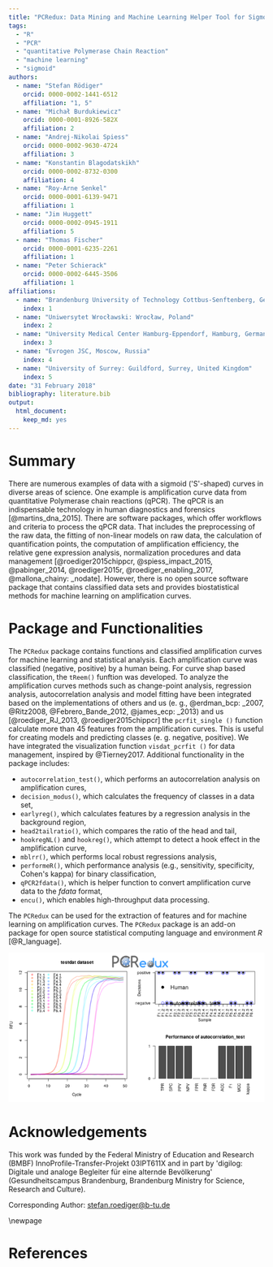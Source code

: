 ```yaml
---
title: "PCRedux: Data Mining and Machine Learning Helper Tool for Sigmoid Curves"
tags:
  - "R"
  - "PCR"
  - "quantitative Polymerase Chain Reaction"
  - "machine learning"
  - "sigmoid"
authors:
  - name: "Stefan Rödiger"
    orcid: 0000-0002-1441-6512
    affiliation: "1, 5"
  - name: "Michał Burdukiewicz"
    orcid: 0000-0001-8926-582X
    affiliation: 2
  - name: "Andrej-Nikolai Spiess"
    orcid: 0000-0002-9630-4724
    affiliation: 3
  - name: "Konstantin Blagodatskikh"
    orcid: 0000-0002-8732-0300
    affiliation: 4
  - name: "Roy-Arne Senkel"
    orcid: 0000-0001-6139-9471
    affiliation: 1
  - name: "Jim Huggett"
    orcid: 0000-0002-0945-1911
    affiliation: 5
  - name: "Thomas Fischer"
    orcid: 0000-0001-6235-2261
    affiliation: 1
  - name: "Peter Schierack"
    orcid: 0000-0002-6445-3506
    affiliation: 1
affiliations:
  - name: "Brandenburg University of Technology Cottbus-Senftenberg, Germany"
    index: 1
  - name: "Uniwersytet Wrocławski: Wrocław, Poland"
    index: 2
  - name: "University Medical Center Hamburg-Eppendorf, Hamburg, Germany"
    index: 3
  - name: "Evrogen JSC, Moscow, Russia"
    index: 4
  - name: "University of Surrey: Guildford, Surrey, United Kingdom"
    index: 5
date: "31 February 2018"
bibliography: literature.bib
output:
  html_document:
    keep_md: yes
---
```


# Summary

There are numerous examples of data with a sigmoid ('S'-shaped) curves in diverse 
areas of science. One example is amplification curve data from quantitative 
Polymerase chain reactions (qPCR). The qPCR is an indispensable technology in human diagnostics and forensics [@martins_dna_2015]. 
There are software packages, which offer workflows and criteria to process the qPCR data. That includes the preprocessing of the raw data, the fitting of non-linear models on raw data, the calculation of quantification points, 
the computation of amplification efficiency, the relative gene expression 
analysis, normalization procedures and data management [@roediger2015chippcr, 
@spiess_impact_2015, @pabinger_2014, @roediger2015r, @roediger_enabling_2017, @mallona_chainy: _nodate]. However, there is no open source software package that contains classified data sets and provides biostatistical methods for machine learning on amplification curves. 

# Package and Functionalities

The `PCRedux` package contains functions and classified amplification curves for machine learning and statistical analysis. Each amplification curve was classified (negative, positive) by a human being. For curve shap based classification, the `tReem()` funftion was developed.
To analyze the amplification curves methods such as change-point analysis, regression analysis, autocorrelation analysis and model fitting have been integrated based on the implementations of others and us (e. g., @erdman_bcp: _2007, 
@Ritz2008, @Febrero_Bande_2012, @james_ecp: _2013) and us [@roediger_RJ_2013, 
@roediger2015chippcr] the `pcrfit_single ()` function calculate more than 45 features from the amplification curves. This is useful for creating models and predicting classes (e. g. negative, positive). We have integrated the visualization function `visdat_pcrfit ()` for data management, inspired by @Tierney2017. Additional functionality in the package includes:

- `autocorrelation_test()`, which performs an autocorrelation analysis on amplification cures,
- `decision_modus()`, which calculates the frequency of classes in a data set,
- `earlyreg()`, which calculates features by a regression analysis in the background region,
- `head2tailratio()`, which compares the ratio of the head and tail,
- `hookregNL()` and `hookreg()`, which attempt to detect a hook effect in the amplification curve,
- `mblrr()`, which performs local robust regressions analysis,
- `performeR()`, which performance analysis (e.g., sensitivity, specificity, Cohen's kappa) for binary classification,
- `qPCR2fdata()`, which is helper function to convert amplification curve data to the *fdata* format,
- `encu()`, which enables high-throughput data processing.


The `PCRedux` can be used for the extraction of features and for machine learning on amplification curves. The `PCRedux` package is an add-on package for open source statistical computing language and environment *R* [@R_language].

![](fig1.png)<!-- -->

# Acknowledgements
This work was funded by the Federal Ministry of Education and Research
(BMBF) InnoProfile-Transfer-Projekt 03IPT611X and in part by 'digilog: Digitale
und analoge Begleiter für eine alternde Bevölkerung' (Gesundheitscampus
Brandenburg, Brandenburg Ministry for Science, Research and Culture).

Corresponding Author: stefan.roediger@b-tu.de

\newpage

# References
